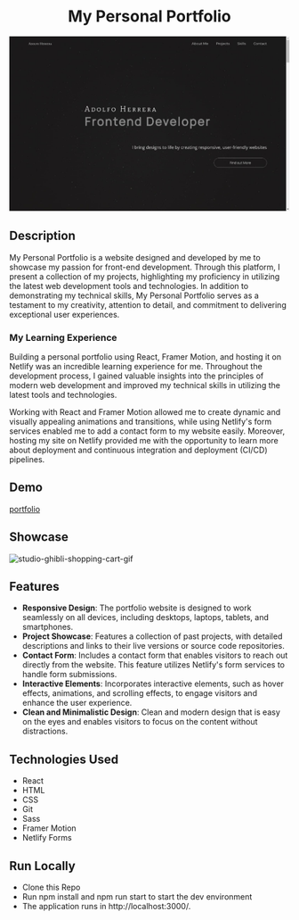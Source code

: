 <h1 align="center">My Personal Portfolio</h1>

![portfolio-screenshot](./src/assets/projects/portfolio/portfolio1.jpg)

## Description

My Personal Portfolio is a website designed and developed by me to showcase my passion for front-end development. Through this platform, I present a collection of my projects, highlighting my proficiency in utilizing the latest web development tools and technologies.
In addition to demonstrating my technical skills, My Personal Portfolio serves as a testament to my creativity, attention to detail, and commitment to delivering exceptional user experiences.

### My Learning Experience

Building a personal portfolio using React, Framer Motion, and hosting it on Netlify was an incredible learning experience for me.
Throughout the development process, I gained valuable insights into the principles of modern web development and improved my technical skills in utilizing the latest tools and technologies.

Working with React and Framer Motion allowed me to create dynamic and visually appealing animations and transitions, while using Netlify's form services enabled me to add a contact form to my website easily. Moreover, hosting my site on Netlify provided me with the opportunity to learn more about deployment and continuous integration and deployment (CI/CD) pipelines.

## Demo

[portfolio](https://adolfoherrera.netlify.app/)

## Showcase

![studio-ghibli-shopping-cart-gif](./readmeassets/portfolio-gif.gif)

## Features

- **Responsive Design**: The portfolio website is designed to work seamlessly on all devices, including desktops, laptops, tablets, and smartphones.
- **Project Showcase**: Features a collection of past projects, with detailed descriptions and links to their live versions or source code repositories.
- **Contact Form**: Includes a contact form that enables visitors to reach out directly from the website. This feature utilizes Netlify's form services to handle form submissions.
- **Interactive Elements**: Incorporates interactive elements, such as hover effects, animations, and scrolling effects, to engage visitors and enhance the user experience.
- **Clean and Minimalistic Design**: Clean and modern design that is easy on the eyes and enables visitors to focus on the content without distractions.

## Technologies Used

- React
- HTML
- CSS
- Git
- Sass
- Framer Motion
- Netlify Forms

## Run Locally

- Clone this Repo
- Run npm install and npm run start to start the dev environment
- The application runs in http://localhost:3000/.

